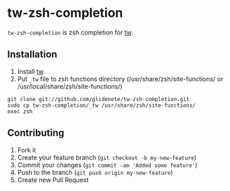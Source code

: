 # tw-zsh-completion

`tw-zsh-completion` is zsh completion for [tw](https://rubygems.org/gems/tw).

## Installation

1. Install [tw](https://rubygems.org/gems/tw).
2. Put `_tw` file to zsh functions directory (/usr/share/zsh/site-functions/ or /usr/local/share/zsh/site-functions/)

``` shell
git clone git://github.com/glidenote/tw-zsh-completion.git
sudo cp tw-zsh-completion/_tw /usr/share/zsh/site-functions/
exec zsh
```

## Contributing

1. Fork it
2. Create your feature branch (`git checkout -b my-new-feature`)
3. Commit your changes (`git commit -am 'Added some feature'`)
4. Push to the branch (`git push origin my-new-feature`)
5. Create new Pull Request
